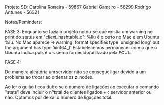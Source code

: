 Projeto SD:
Carolina Romeira - 59867
Gabriel Gameiro - 56299
Rodrigo Antunes - 56321 

Notas/Reminders:

FASE 3:
Enquanto se fazia o projeto notou-se que existia um warning no print do status em "client_hashtable.c":
%llu é o certo no Mac e em Ubuntu %lu.
No Mac aparece -> warning: format specifies type 'unsigned long' but the argument has type 'uint64_t'
Estabelecemos permanecer com o que o Ubuntu indica pois é o sistema fornecido/utilizado pela FCUL.



FASE 4:

De maneira aleatória um servidor não se consegue ligar devido a um problema ao trocar ao ordenar os z_nodes. 

Ao ler o guião ficou dubio se o numero de ligações ao executar o comando "stats" deve incluir o nºtotal de clientes ligados + o servidor anterior ou não. Optamos por deixar o número de ligações total.

